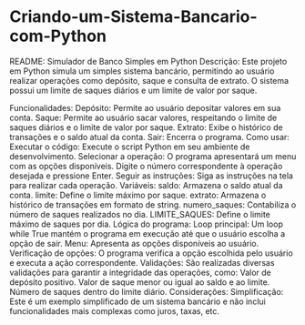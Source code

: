 # Criando-um-Sistema-Bancario-com-Python

README: Simulador de Banco Simples em Python
Descrição:
Este projeto em Python simula um simples sistema bancário, permitindo ao usuário realizar operações como depósito, saque e consulta de extrato. O sistema possui um limite de saques diários e um limite de valor por saque.

Funcionalidades:
Depósito: Permite ao usuário depositar valores em sua conta.
Saque: Permite ao usuário sacar valores, respeitando o limite de saques diários e o limite de valor por saque.
Extrato: Exibe o histórico de transações e o saldo atual da conta.
Sair: Encerra o programa.
Como usar:
Executar o código: Execute o script Python em seu ambiente de desenvolvimento.
Selecionar a operação: O programa apresentará um menu com as opções disponíveis. Digite o número correspondente à operação desejada e pressione Enter.
Seguir as instruções: Siga as instruções na tela para realizar cada operação.
Variáveis:
saldo: Armazena o saldo atual da conta.
limite: Define o limite máximo por saque.
extrato: Armazena o histórico de transações em formato de string.
numero_saques: Contabiliza o número de saques realizados no dia.
LIMITE_SAQUES: Define o limite máximo de saques por dia.
Lógica do programa:
Loop principal: Um loop while True mantém o programa em execução até que o usuário escolha a opção de sair.
Menu: Apresenta as opções disponíveis ao usuário.
Verificação de opções: O programa verifica a opção escolhida pelo usuário e executa a ação correspondente.
Validações: São realizadas diversas validações para garantir a integridade das operações, como:
Valor de depósito positivo.
Valor de saque menor ou igual ao saldo e ao limite.
Número de saques dentro do limite diário.
Considerações:
Simplificação: Este é um exemplo simplificado de um sistema bancário e não inclui funcionalidades mais complexas como juros, taxas, etc.
